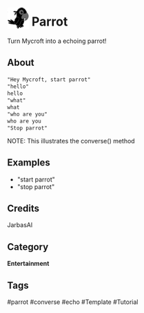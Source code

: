 # <img src='./icon.png' card_color='#40DBB0' width='50' height='50' style='vertical-align:bottom'/> Parrot 

Turn Mycroft into a echoing parrot!

## About 

    "Hey Mycroft, start parrot"
    "hello"
    hello
    "what"
    what
    "who are you"
    who are you
    "Stop parrot"

NOTE: This illustrates the converse() method

## Examples 
* "start parrot"
* "stop parrot"

## Credits 
JarbasAl

## Category
**Entertainment**

## Tags
#parrot
#converse
#echo
#Template
#Tutorial
